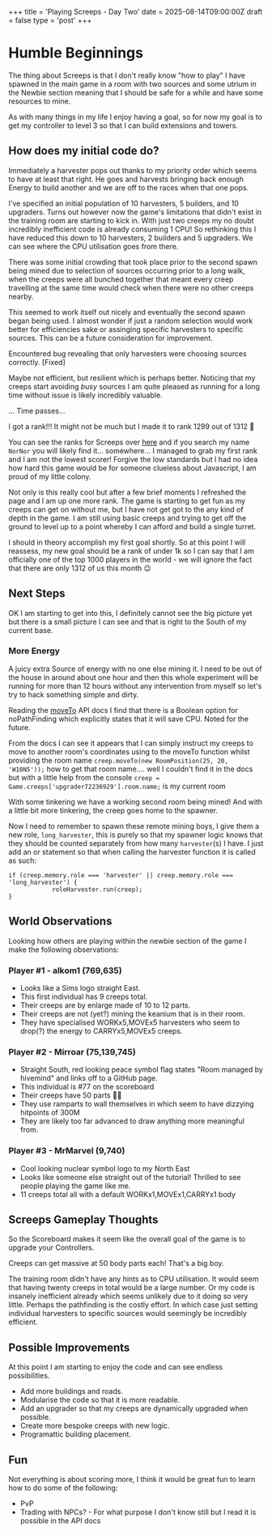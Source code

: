 +++
title = 'Playing Screeps - Day Two'
date = 2025-08-14T09:00:00Z
draft = false
type = 'post'
+++

# Humble Beginnings

The thing about Screeps is that I don't really know "how to play" I have spawned in the main game in a room with two sources and some utrium in the Newbie section meaning that I should be safe for a while and have some resources to mine.

As with many things in my life I enjoy having a goal, so for now my goal is to get my controller to level 3 so that I can build extensions and towers.

## How does my initial code do?

Immediately a harvester pops out thanks to my priority order which seems to have at least that right. He goes and harvests bringing back enough Energy to build another and we are off to the races when that one pops.

I've specified an initial population of 10 harvesters, 5 builders, and 10 upgraders. Turns out however now the game's limitations that didn't exist in the training room are starting to kick in. With just two creeps my no doubt incredibly inefficient code is already consuming 1 CPU! So rethinking this I have reduced this down to 10 harvesters, 2 builders and 5 upgraders. We can see where the CPU utilisation goes from there.

There was some initial crowding that took place prior to the second spawn being mined due to selection of sources occurring prior to a long walk, when the creeps were all bunched together that meant every creep travelling at the same time would check when there were no other creeps nearby.

This seemed to work itself out nicely and eventually the second spawn began being used. I almost wonder if just a random selection would work better for efficiencies sake or assinging specific harvesters to specific sources. This can be a future consideration for improvement.

Encountered bug revealing that only harvesters were choosing sources correctly. [Fixed]

Maybe not efficient, but resilient which is perhaps better. Noticing that my creeps start avoiding _busy_ sources I am quite pleased as running for a long time without issue is likely incredibly valuable.

... Time passes...

I got a rank!!! It might not be much but I made it to rank 1299 out of 1312 🙂

You can see the ranks for Screeps over [here](https://screeps.com/a/#!/rank/world/2025-08) and if you search my name `NorNor` you will likely find it... somewhere... I managed to grab my first rank and I am not the lowest scorer! Forgive the low standards but I had no idea how hard this game would be for someone clueless about Javascript, I am proud of my little colony.

Not only is this really cool but after a few brief moments I refreshed the page and I am up one more rank. The game is starting to get fun as my creeps can get on without me, but I have not get got to the any kind of depth in the game. I am still using basic creeps and trying to get off the ground to level up to a point whereby I can afford and build a single turret.

I should in theory accomplish my first goal shortly. So at this point I will reassess, my new goal should be a rank of under 1k so I can say that I am officially one of the top 1000 players in the world - we will ignore the fact that there are only 1312 of us this month 😉

## Next Steps

OK I am starting to get into this, I definitely cannot see the big picture yet but there is a small picture I can see and that is right to the South of my current base.

### More Energy

A juicy extra Source of energy with no one else mining it. I need to be out of the house in around about one hour and then this whole experiment will be running for more than 12 hours without any intervention from myself so let's try to hack something simple and dirty.

Reading the [moveTo](https://docs.screeps.com/api/#Creep.moveTo) API docs I find that there is a Boolean option for noPathFinding which explicitly states that it will save CPU. Noted for the future.

From the docs I can see it appears that I can simply instruct my creeps to move to another room's coordinates using to the moveTo function whilst providing the room name `creep.moveTo(new RoomPosition(25, 20, 'W10N5'));` how to get that room name.... well I couldn't find it in the docs but with a little help from the console `creep = Game.creeps['upgrader72236929'].room.name;` is my current room

With some tinkering we have a working second room being mined! And with a little bit more tinkering, the creep goes home to the spawner.

Now I need to remember to spawn these remote mining boys, I give them a new role, `long_harvester`, this is purely so that my spawner logic knows that they should be counted separately from how many `harvester`(s) I have. I just add an or statement so that when calling the harvester function it is called as such:

```
if (creep.memory.role === 'harvester' || creep.memory.role === 'long_harvester') {
            roleHarvester.run(creep);
}
```

## World Observations

Looking how others are playing within the newbie section of the game I make the following observations:

### Player #1 - alkom1 (769,635)

- Looks like a Sims logo straight East.
- This first individual has 9 creeps total.
- Their creeps are by enlarge made of 10 to 12 parts.
- Their creeps are not (yet?) mining the keanium that is in their room.
- They have specialised WORKx5,MOVEx5 harvesters who seem to drop(?) the energy to CARRYx5,MOVEx5 creeps.

### Player #2 - Mirroar (75,139,745)

- Straight South, red looking peace symbol flag states "Room managed by hivemind" and links off to a GitHub page.
- This individual is #77 on the scoreboard
- Their creeps have 50 parts 😵‍💫
- They use ramparts to wall themselves in which seem to have dizzying hitpoints of 300M
- They are likely too far advanced to draw anything more meaningful from.

### Player #3 - MrMarvel (9,740)

- Cool looking nuclear symbol logo to my North East
- Looks like someone else straight out of the tutorial! Thrilled to see people playing the game like me.
- 11 creeps total all with a default WORKx1,MOVEx1,CARRYx1 body

## Screeps Gameplay Thoughts

So the Scoreboard makes it seem like the overall goal of the game is to upgrade your Controllers.

Creeps can get massive at 50 body parts each! That's a big boy.

The training room didn't have any hints as to CPU utilisation. It would seem that having twenty creeps in total would be a large number. Or my code is insanely inefficient already which seems unlikely due to it doing so very little. Perhaps the pathfinding is the costly effort. In which case just setting individual harvesters to specific sources would seemingly be incredibly efficient.

## Possible Improvements

At this point I am starting to enjoy the code and can see endless possibilities.

- Add more buildings and roads.
- Modularise the code so that it is more readable.
- Add an upgrader so that my creeps are dynamically upgraded when possible.
- Create more bespoke creeps with new logic.
- Programattic building placement.

## Fun

Not everything is about scoring more, I think it would be great fun to learn how to do some of the following:

- PvP
- Trading with NPCs? - For what purpose I don't know still but I read it is possible in the API docs
